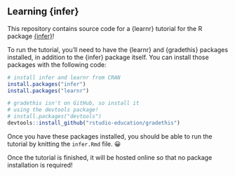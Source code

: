 
## Learning {infer}

This repository contains source code for a {learnr} tutorial for the R
package [{infer}](https://github.com/tidymodels/infer)\!

To run the tutorial, you’ll need to have the {learnr} and {gradethis}
packages installed, in addition to the {infer} package itself. You can
install those packages with the following code:

``` r
# install infer and learnr from CRAN
install.packages("infer")
install.packages("learnr")

# gradethis isn't on GitHub, so install it
# using the devtools package!
# install.packages("devtools")
devtools::install_github("rstudio-education/gradethis")
```

Once you have these packages installed, you should be able to run the
tutorial by knitting the `infer.Rmd` file. :grinning:

Once the tutorial is finished, it will be hosted online so that no
package installation is required\!
